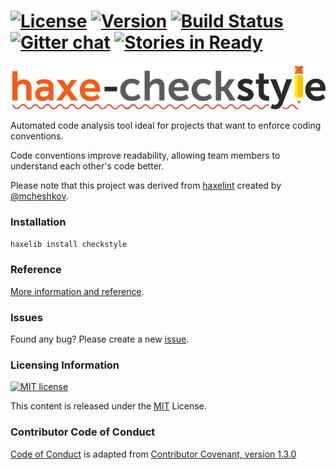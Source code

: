 [![License](http://img.shields.io/:license-mit-blue.svg)](http://opensource.org/licenses/MIT)  [![Version](https://badge.fury.io/gh/adireddy%2Fhaxe-checkstyle.svg)](http://lib.haxe.org/p/checkstyle) [![Build Status](https://travis-ci.org/adireddy/haxe-checkstyle.svg?branch=master)](https://travis-ci.org/adireddy/haxe-checkstyle) [![Gitter chat](https://badges.gitter.im/Join%20Chat.svg)](https://gitter.im/adireddy/haxe-checkstyle) [![Stories in Ready](https://badge.waffle.io/adireddy/haxe-checkstyle.svg?label=ready&title=Ready)](http://waffle.io/adireddy/haxe-checkstyle)
=========
![logo](logo/haxe-checkstyle.png)

Automated code analysis tool ideal for projects that want to enforce coding conventions.

Code conventions improve readability, allowing team members to understand each other's code better.

Please note that this project was derived from [haxelint](https://github.com/mcheshkov/haxelint) created by [@mcheshkov](https://github.com/mcheshkov).

### Installation

```haxe
haxelib install checkstyle
```

### Reference

[More information and reference](https://adireddy.gitbooks.io/haxe-checkstyle/content/).

### Issues

Found any bug? Please create a new [issue](https://github.com/adireddy/haxe-checkstyle/issues/new).

### Licensing Information ###

<a rel="license" href="http://opensource.org/licenses/MIT">
<img alt="MIT license" height="40" src="http://upload.wikimedia.org/wikipedia/commons/c/c3/License_icon-mit.svg" /></a>

This content is released under the [MIT](http://opensource.org/licenses/MIT) License.

### Contributor Code of Conduct ###

[Code of Conduct](https://github.com/CoralineAda/contributor_covenant) is adapted from [Contributor Covenant, version 1.3.0](http://contributor-covenant.org/version/1/3/0/)
